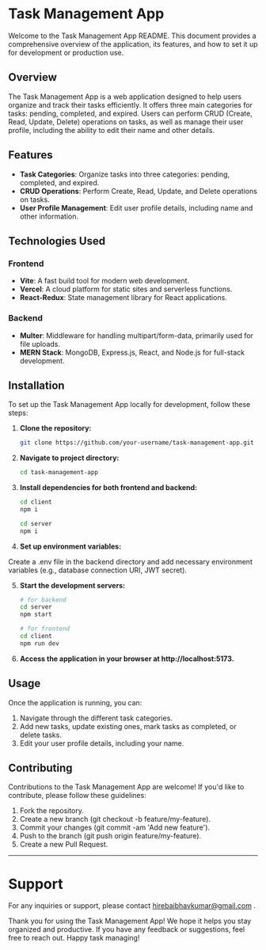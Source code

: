 # Task Management App

Welcome to the Task Management App README. This document provides a comprehensive overview of the application, its features, and how to set it up for development or production use.

## Overview

The Task Management App is a web application designed to help users organize and track their tasks efficiently. It offers three main categories for tasks: pending, completed, and expired. Users can perform CRUD (Create, Read, Update, Delete) operations on tasks, as well as manage their user profile, including the ability to edit their name and other details.

## Features

- **Task Categories**: Organize tasks into three categories: pending, completed, and expired.
- **CRUD Operations**: Perform Create, Read, Update, and Delete operations on tasks.
- **User Profile Management**: Edit user profile details, including name and other information.

## Technologies Used

### Frontend

- **Vite**: A fast build tool for modern web development.
- **Vercel**: A cloud platform for static sites and serverless functions.
- **React-Redux**: State management library for React applications.

### Backend

- **Multer**: Middleware for handling multipart/form-data, primarily used for file uploads.
- **MERN Stack**: MongoDB, Express.js, React, and Node.js for full-stack development.

## Installation

To set up the Task Management App locally for development, follow these steps:

1. **Clone the repository:**

   ```bash
   git clone https://github.com/your-username/task-management-app.git
   ```
2. **Navigate to project directory:**

   ```bash
   cd task-management-app
   ```
3. **Install dependencies for both frontend and backend:**

   ```bash
   cd client
   npm i
   ```

   ```bash
   cd server
   npm i
   ```
4. **Set up environment variables:**

Create a .env file in the backend directory and add necessary environment variables (e.g., database connection URI, JWT secret).

5. **Start the development servers:**

   ```bash
   # for backend
   cd server
   npm start

   # for frontend
   cd client
   npm run dev
   ```
6. **Access the application in your browser at http://localhost:5173.**

## Usage
Once the application is running, you can:

1. Navigate through the different task categories.
2. Add new tasks, update existing ones, mark tasks as completed, or delete tasks.
3. Edit your user profile details, including your name.

## Contributing
Contributions to the Task Management App are welcome! If you'd like to contribute, please follow these guidelines:

1. Fork the repository.
2. Create a new branch (git checkout -b feature/my-feature).
3. Commit your changes (git commit -am 'Add new feature').
4. Push to the branch (git push origin feature/my-feature).
5. Create a new Pull Request.

---

# Support
For any inquiries or support, please contact hirebaibhavkumar@gmail.com .

Thank you for using the Task Management App! We hope it helps you stay organized and productive. If you have any feedback or suggestions, feel free to reach out. Happy task managing!
